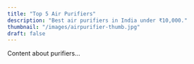 ```yaml
---
title: "Top 5 Air Purifiers"
description: "Best air purifiers in India under ₹10,000."
thumbnail: "/images/airpurifier-thumb.jpg"
draft: false
---
```

Content about purifiers...
